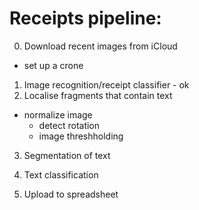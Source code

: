 # Receipts pipeline:

0) Download recent images from iCloud
 - set up a crone
	
1) Image recognition/receipt classifier - ok
2) Localise fragments that contain text
 - normalize image
   - detect rotation
   - image threshholding
3) Segmentation of text
4) Text classification

5) Upload to spreadsheet
